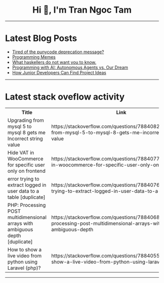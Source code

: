<h1 align="center">Hi 👋, I'm Tran Ngoc Tam</h1>

---

# Latest Blog Posts 
<!-- BLOG-POST-LIST:START -->
- [Tired of the punycode deprecation message?](https://dev.to/nullvoxpopuli/tired-of-the-punycode-deprecation-message-40ml)
- [Programming Memes](https://dev.to/blaze_26/programming-memes-20g6)
- [What haskellers do not want you to know.](https://dev.to/estebanmarin/what-haskellers-do-not-want-you-to-know-134m)
- [Programming with AI: Autonomous Agents vs. Our Dream](https://dev.to/refactai_olegklimov/programming-with-ai-autonomous-agents-vs-our-dream-3gon)
- [How Junior Developers Can Find Project Ideas](https://dev.to/vbr/how-junior-developers-can-find-project-ideas-ckg)
<!-- BLOG-POST-LIST:END -->

---

# Latest stack oveflow activity
<table>
  <tr><th>Title</th><th>Link</th></tr>
  <!-- STACKOVERFLOW:START --><tr><td>Upgrading from mysql 5 to mysql 8 gets me Incorrect string value</td><td>https://stackoverflow.com/questions/78840822/upgrading-from-mysql-5-to-mysql-8-gets-me-incorrect-string-value</td></tr><tr><td>Hide VAT in WooCommerce for specific user only on frontend</td><td>https://stackoverflow.com/questions/78840773/hide-vat-in-woocommerce-for-specific-user-only-on-frontend</td></tr><tr><td>error trying to extract logged in user data to a table [duplicate]</td><td>https://stackoverflow.com/questions/78840762/error-trying-to-extract-logged-in-user-data-to-a-table</td></tr><tr><td>PHP: Processing POST multidimensional arrays with ambiguous depth [duplicate]</td><td>https://stackoverflow.com/questions/78840688/php-processing-post-multidimensional-arrays-with-ambiguous-depth</td></tr><tr><td>How to show a live video from python using Laravel &lpar;php&rpar;?</td><td>https://stackoverflow.com/questions/78840558/how-to-show-a-live-video-from-python-using-laravel-php</td></tr><!-- STACKOVERFLOW:END -->
</table>

---


